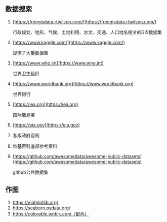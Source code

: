 
## 数据搜索

1. [https://freegisdata.rtwilson.com/](https://freegisdata.rtwilson.com/)

    行政规划、地形、气候、土地利用、水文、交通、人口地名相关的GIS数据集

2. [https://www.kaggle.com/](https://www.kaggle.com/)

    提供了大量数据集

3. [https://www.who.int](https://www.who.int)

    世界卫生组织

4. [https://www.worldbank.org](https://www.worldbank.org)

    世界银行

5. [https://iea.org](https://iea.org)

    国际能源署

6. [https://eia.gov](https://eia.gov)
7. 各级政府官网
8. 维基百科底部参考资料
9. [https://github.com/awesomedata/awesome-public-datasets](https://github.com/awesomedata/awesome-public-datasets)

    github公共数据集

## 作图

1. https://matplotlib.org/
2. https://seaborn.pydata.org/
3. https://colorable.jxnblk.com（配色）